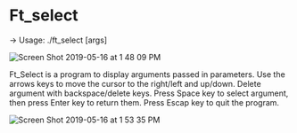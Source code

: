 # Ft_select

-> Usage: ./ft_select [args]

![Screen Shot 2019-05-16 at 1 48 09 PM](https://user-images.githubusercontent.com/34287775/57851745-9ef95c80-77e1-11e9-8440-a05907a1d22a.png)

Ft_Select is a program to display arguments passed in parameters.
Use the arrows keys to move the cursor to the right/left and up/down.
Delete argument with backspace/delete keys.
Press Space key to select argument, then press Enter key to return them.
Press Escap key to quit the program.

![Screen Shot 2019-05-16 at 1 53 35 PM](https://user-images.githubusercontent.com/34287775/57851910-0e6f4c00-77e2-11e9-95fc-ea94c1e4ea5c.png)
